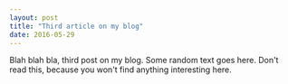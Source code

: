 ```yaml
---
layout: post
title: "Third article on my blog"
date: 2016-05-29
---
```


Blah blah bla, third post on my blog. Some random text goes here. Don't read this, because you won't find anything interesting here.
